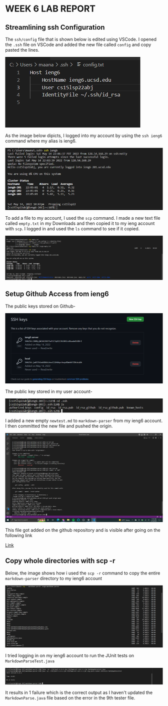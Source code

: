 # WEEK 6 LAB REPORT

## Streamlining ssh Configuration

The `ssh/config` file that is shown below is edited using VSCode. I opened the `.ssh` file on VSCode and added the new file called `config` and copy pasted the lines. 

![Image](config.png)

As the image below dipicts, I logged into my account by using the `ssh ieng6` command where my alias is ieng6.

![Image](ieng6.png)

To add a file to my account, I used the `scp` command. I made a new text file called `empty.txt` in my Downloads and then copied it to my ieng account with `scp`. I logged in and used the `ls` command to see if it copied. 

![Image](empty.png)

## Setup Github Access from ieng6

The public keys stored on Github-

![Image](keys_github.png)

The public key stored in my user account-

![Image](contents.png)

I added a new empty `newtest.md` to `markdown-parser` from my ieng6 account. I then committed the new file and pushed the origin.

![Image](add_file.png)

This file got added on the github repository and is visible after going on the following link

[Link](https://github.com/Maanasa64/markdown-parser)

## Copy whole directories with scp -r

Below, the image shows how i used the `scp -r` command to copy the entire `markdown-parser` directory to my ieng6 account

![Image](scp-r.png)

I tried logging in on my ieng6 account to run the JUnit tests on `MarkdownParseTest.java` 

![Image](junit.png)

It results in 1 failure which is the correct output as I haven't updated the `MarkdownParse.java` file based on the error in the 9th tester file.
